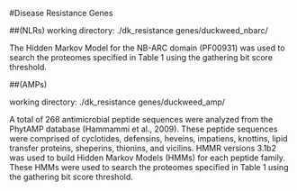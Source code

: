 #Disease Resistance Genes

##(NLRs) 
working directory: ./dk_resistance genes/duckweed_nbarc/

The Hidden Markov Model for the NB-ARC domain (PF00931) was used to search the proteomes specified in Table 1 using the gathering bit score threshold.


##(AMPs)

working directory: ./dk_resistance genes/duckweed_amp/

A total of 268 antimicrobial peptide sequences were analyzed from the PhytAMP database (Hammammi et al., 2009). These peptide sequences were comprised of cyclotides, defensins, heveins, impatiens, knottins, lipid transfer proteins, sheperins, thionins, and vicilins. HMMR versions 3.1b2 was used to build Hidden Markov Models (HMMs) for each peptide family. These HMMs were used to search the proteomes specified in Table 1 using the gathering bit score threshold.

